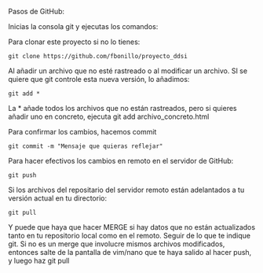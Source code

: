Pasos de GitHub:

Inicias la consola git y ejecutas los comandos:

Para clonar este proyecto si no lo tienes:
```
git clone https://github.com/fbonillo/proyecto_ddsi
```

Al añadir un archivo que no esté rastreado o al modificar un archivo. SI se quiere que git controle esta nueva versión, lo añadimos:
```
git add *
```

La * añade todos los archivos que no están rastreados, pero si quieres añadir uno en concreto, ejecuta git add archivo_concreto.html

Para confirmar los cambios, hacemos commit

```
git commit -m "Mensaje que quieras reflejar"
```

Para hacer efectivos los cambios en remoto en el servidor de GitHub:
```
git push
```

Si los archivos del repositario del servidor remoto están adelantados a tu versión actual en tu directorio:
```
git pull
```

Y puede que haya que hacer MERGE si hay datos que no están actualizados tanto en tu repositorio local como en el remoto. Seguir de lo que te indique git. Si no es un merge que involucre mismos archivos modificados, entonces salte de la pantalla de vim/nano que te haya salido al hacer push, y luego haz git pull
